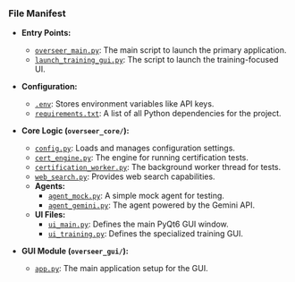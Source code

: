 ### File Manifest

* **Entry Points:**
    * [`overseer_main.py`](./overseer_main.py): The main script to launch the primary application.
    * [`launch_training_gui.py`](./launch_training_gui.py): The script to launch the training-focused UI.

* **Configuration:**
    * [`.env`](./.env): Stores environment variables like API keys.
    * [`requirements.txt`](./requirements.txt): A list of all Python dependencies for the project.

* **Core Logic (`overseer_core/`):**
    * [`config.py`](./overseer_core/config.py): Loads and manages configuration settings.
    * [`cert_engine.py`](./overseer_core/cert_engine.py): The engine for running certification tests.
    * [`certification_worker.py`](./overseer_core/certification_worker.py): The background worker thread for tests.
    * [`web_search.py`](./overseer_core/web_search.py): Provides web search capabilities.
    * **Agents:**
        * [`agent_mock.py`](./overseer_core/agent_mock.py): A simple mock agent for testing.
        * [`agent_gemini.py`](./overseer_core/agent_gemini.py): The agent powered by the Gemini API.
    * **UI Files:**
        * [`ui_main.py`](./overseer_core/ui_main.py): Defines the main PyQt6 GUI window.
        * [`ui_training.py`](./overseer_core/ui_training.py): Defines the specialized training GUI.

* **GUI Module (`overseer_gui/`):**
    * [`app.py`](./overseer_gui/app.py): The main application setup for the GUI.
